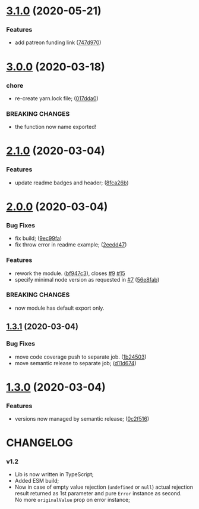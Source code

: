 # [3.1.0](https://github.com/xobotyi/await-of/compare/v3.0.0...v3.1.0) (2020-05-21)


### Features

* add patreon funding link ([747d970](https://github.com/xobotyi/await-of/commit/747d970004e66be588a335d85db982c000194a03))

# [3.0.0](https://github.com/xobotyi/await-of/compare/v2.1.0...v3.0.0) (2020-03-18)


### chore

* re-create yarn.lock file; ([017dda0](https://github.com/xobotyi/await-of/commit/017dda006868b5b020387246f158a14deb7a954a))


### BREAKING CHANGES

* the function now name exported!

# [2.1.0](https://github.com/xobotyi/await-of/compare/v2.0.0...v2.1.0) (2020-03-04)


### Features

* update readme badges and header; ([8fca26b](https://github.com/xobotyi/await-of/commit/8fca26bc528c32138b26f674ba0ace7f74556250))

# [2.0.0](https://github.com/xobotyi/await-of/compare/v1.3.1...v2.0.0) (2020-03-04)


### Bug Fixes

* fix build; ([9ec99fa](https://github.com/xobotyi/await-of/commit/9ec99fa505dbd65d0a91b9186f26d716d067eb52))
* fix throw error in readme example; ([2eedd47](https://github.com/xobotyi/await-of/commit/2eedd4753043aea78bdebcf9f66edb8e590e33c3))


### Features

* rework the module. ([bf947c3](https://github.com/xobotyi/await-of/commit/bf947c38485fa0a3e773cfeda1515bd535cef2a5)), closes [#9](https://github.com/xobotyi/await-of/issues/9) [#15](https://github.com/xobotyi/await-of/issues/15)
* specify minimal node version as requested in [#7](https://github.com/xobotyi/await-of/issues/7) ([56e8fab](https://github.com/xobotyi/await-of/commit/56e8fab3cb0b30aef9fe1d41ac58e65a705c7c88))


### BREAKING CHANGES

* now module has default export only.

## [1.3.1](https://github.com/xobotyi/await-of/compare/v1.3.0...v1.3.1) (2020-03-04)


### Bug Fixes

* move code coverage push to separate job. ([1b24503](https://github.com/xobotyi/await-of/commit/1b24503810e0b65bcc70d397c7be0bbff4a00793))
* move semantic release to separate job; ([d11d674](https://github.com/xobotyi/await-of/commit/d11d674879de88952e3ceda28a91d14b74c50d66))

# [1.3.0](https://github.com/xobotyi/await-of/compare/v1.2.0...v1.3.0) (2020-03-04)


### Features

* versions now managed by semantic release; ([0c2f516](https://github.com/xobotyi/await-of/commit/0c2f516fd69eff9d592e0143e10b191b7dc5b6a3))

# CHANGELOG

### v1.2

- Lib is now written in TypeScript;
- Added ESM build;
- Now in case of empty value rejection (`undefined` or `null`) actual rejection result returned as 1st parameter and pure `Error` instance as second.  
  No more `originalValue` prop on error instance;

